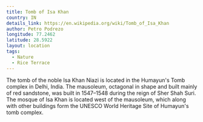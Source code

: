 ```yaml
---
title: Tomb of Isa Khan
country: IN
details_link: https://en.wikipedia.org/wiki/Tomb_of_Isa_Khan
author: Petro Podrezo
longitude: 77.2462
latitude: 28.5922
layout: location
tags:
  - Nature
  - Rice Terrace
---
```

The tomb of the noble Isa Khan Niazi is located in the Humayun's Tomb complex in Delhi, India. The mausoleum, octagonal in shape and built mainly of red sandstone, was built in 1547–1548 during the reign of Sher Shah Suri. The mosque of Isa Khan is located west of the mausoleum, which along with other buildings form the UNESCO World Heritage Site of Humayun's tomb complex.
